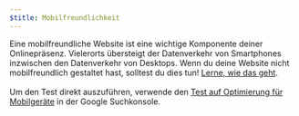 ```yaml
---
$title: Mobilfreundlichkeit
---
```


Eine mobilfreundliche Website ist eine wichtige Komponente deiner Onlinepräsenz. Vielerorts übersteigt der Datenverkehr von Smartphones inzwischen den Datenverkehr von Desktops. Wenn du deine Website nicht mobilfreundlich gestaltet hast, solltest du dies tun! [Lerne, wie das geht](https://support.google.com/webmasters/answer/6352293?hl=de#blocked-resources). <br><br> Um den Test direkt auszuführen, verwende den [Test auf Optimierung für Mobilgeräte](https://search.google.com/test/mobile-friendly?hl=de) in der Google Suchkonsole.
